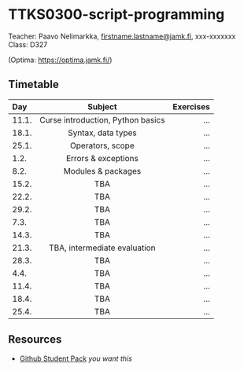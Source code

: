 # TTKS0300-script-programming

Teacher: Paavo Nelimarkka, firstname.lastname@jamk.fi, xxx-xxxxxxx   
Class: D327

(Optima: https://optima.jamk.fi/)

## Timetable
| Day | Subject | Exercises |
|:--------|:----------:|-----:|
| 11.1. | Curse introduction, Python basics | ... |
| 18.1. | Syntax, data types | ... |
| 25.1. | Operators, scope | ... |
| 1.2. | Errors & exceptions | ... |
| 8.2. | Modules & packages | ... |
| 15.2. | TBA | ... |
| 22.2. | TBA | ... |
| 29.2. | TBA | ... |
| 7.3. | TBA | ... |
| 14.3. | TBA | ... |
| 21.3. | TBA, intermediate evaluation | ... |
| 28.3. | TBA | ... |
| 4.4. | TBA | ... |
| 11.4. | TBA | ... |
| 18.4. | TBA | ... |
| 25.4. | TBA | ... |



## Resources

- [Github Student Pack](https://education.github.com/pack) _you want this_
